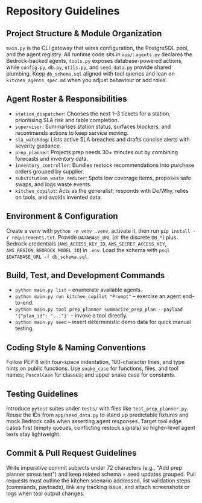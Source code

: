 # Repository Guidelines

## Project Structure & Module Organization
`main.py` is the CLI gateway that wires configuration, the PostgreSQL pool, and the agent registry. All runtime code sits in `app/`: `agents.py` declares the Bedrock-backed agents, `tools.py` exposes database-powered actions, while `config.py`, `db.py`, `utils.py`, and `seed_data.py` provide shared plumbing. Keep `db_schema.sql` aligned with tool queries and lean on `kitchen_agents_spec.md` when you adjust behaviour or add roles.

## Agent Roster & Responsibilities
- `station_dispatcher`: Chooses the next 1–3 tickets for a station, prioritising SLA risk and table completion.
- `supervisor`: Summarises station status, surfaces blockers, and recommends actions to keep service moving.
- `sla_watchdog`: Lists active SLA breaches and drafts concise alerts with severity guidance.
- `prep_planner`: Projects prep needs 30+ minutes out by combining forecasts and inventory data.
- `inventory_controller`: Bundles restock recommendations into purchase orders grouped by supplier.
- `substitution_waste_reducer`: Spots low coverage items, proposes safe swaps, and logs waste events.
- `kitchen_copilot`: Acts as the generalist; responds with Do/Why, relies on tools, and avoids invented data.

## Environment & Configuration
Create a venv with `python -m venv .venv`, activate it, then run `pip install -r requirements.txt`. Provide `DATABASE_URL` (or the discrete `DB_*`) plus Bedrock credentials (`AWS_ACCESS_KEY_ID`, `AWS_SECRET_ACCESS_KEY`, `AWS_REGION`, `BEDROCK_MODEL_ID`) in `.env`. Load the schema with `psql $DATABASE_URL -f db_schema.sql`.

## Build, Test, and Development Commands
- `python main.py list` – enumerate available agents.
- `python main.py run kitchen_copilot "Prompt"` – exercise an agent end-to-end.
- `python main.py tool prep_planner summarize_prep_plan --payload '{"plan_id": "..."}'` – invoke a tool directly.
- `python main.py seed` – insert deterministic demo data for quick manual testing.

## Coding Style & Naming Conventions
Follow PEP 8 with four-space indentation, 100-character lines, and type hints on public functions. Use `snake_case` for functions, files, and tool names; `PascalCase` for classes; and upper snake case for constants.

## Testing Guidelines
Introduce `pytest` suites under `tests/` with files like `test_prep_planner.py`. Reuse the IDs from `app/seed_data.py` to stand up predictable fixtures and mock Bedrock calls when asserting agent responses. Target tool edge cases first (empty queues, conflicting restock signals) so higher-level agent tests stay lightweight.

## Commit & Pull Request Guidelines
Write imperative commit subjects under 72 characters (e.g., "Add prep planner stress test") and keep related schema + seed updates grouped. Pull requests must outline the kitchen scenario addressed, list validation steps (commands, payloads), link any tracking issue, and attach screenshots or logs when tool output changes.
